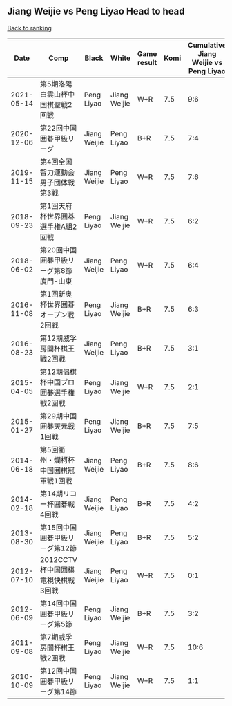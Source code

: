 ## Jiang Weijie vs Peng Liyao Head to head

[Back to ranking](../../index.md)




| **Date** | **Comp** | **Black** | **White** | **Game result** | **Komi** | **Cumulative Jiang Weijie vs Peng Liyao** | **Jiang Weijie streak** | **Peng Liyao streak** | 
| --- | --- | --- | --- | --- | --- | --- | --- | --- |
| 2021-05-14 | 第5期洛陽白雲山杯中国棋聖戦2回戦 | Peng Liyao | Jiang Weijie | W+R | 7.5 | 9:6 | 2 | 0 | 
| 2020-12-06 | 第22回中国囲碁甲級リーグ | Jiang Weijie | Peng Liyao | B+R | 7.5 | 7:4 | 1 | 0 | 
| 2019-11-15 | 第4回全国智力運動会男子団体戦第3戦 | Jiang Weijie | Peng Liyao | W+R | 7.5 | 7:6 | 0 | 2 | 
| 2018-09-23 | 第1回天府杯世界囲碁選手権A組2回戦 | Peng Liyao | Jiang Weijie | W+R | 7.5 | 6:2 | 3 | 0 | 
| 2018-06-02 | 第20回中国囲碁甲級リーグ第8節廈門-山東 | Jiang Weijie | Peng Liyao | W+R | 7.5 | 6:4 | 0 | 2 | 
| 2016-11-08 | 第1回新奥杯世界囲碁オープン戦2回戦 | Peng Liyao | Jiang Weijie | B+R | 7.5 | 6:3 | 0 | 1 | 
| 2016-08-23 | 第12期威孚房開杯棋王戦2回戦 | Jiang Weijie | Peng Liyao | B+R | 7.5 | 3:1 | 3 | 0 | 
| 2015-04-05 | 第12期倡棋杯中国プロ囲碁選手権戦2回戦 | Peng Liyao | Jiang Weijie | W+R | 7.5 | 2:1 | 2 | 0 | 
| 2015-01-27 | 第29期中国囲碁天元戦1回戦 | Peng Liyao | Jiang Weijie | B+R | 7.5 | 7:5 | 0 | 1 | 
| 2014-06-18 | 第5回衢州・爛柯杯中国囲棋冠軍戦1回戦 | Jiang Weijie | Peng Liyao | B+R | 7.5 | 8:6 | 1 | 0 | 
| 2014-02-18 | 第14期リコー杯囲碁戦4回戦 | Jiang Weijie | Peng Liyao | B+R | 7.5 | 4:2 | 1 | 0 | 
| 2013-08-30 | 第15回中国囲碁甲級リーグ第12節 | Jiang Weijie | Peng Liyao | B+R | 7.5 | 5:2 | 2 | 0 | 
| 2012-07-10 | 2012CCTV杯中国囲棋電視快棋戦3回戦 | Jiang Weijie | Peng Liyao | W+R | 7.5 | 0:1 | 0 | 1 | 
| 2012-06-09 | 第14回中国囲碁甲級リーグ第5節 | Peng Liyao | Jiang Weijie | B+R | 7.5 | 3:2 | 0 | 1 | 
| 2011-09-08 | 第7期威孚房開杯棋王戦2回戦 | Peng Liyao | Jiang Weijie | W+R | 7.5 | 10:6 | 3 | 0 | 
| 2010-10-09 | 第12回中国囲碁甲級リーグ第14節 | Peng Liyao | Jiang Weijie | W+R | 7.5 | 1:1 | 1 | 0 |




